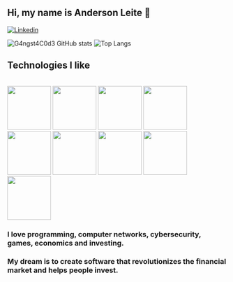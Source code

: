 ##  Hi, my name is Anderson Leite 👋

[![Linkedin](https://img.shields.io/badge/LinkedIn-0077B5?style=for-the-badge&logo=linkedin&logoColor=white)](https://www.linkedin.com/in/andersonpleite/)


![G4ngst4C0d3 GitHub stats](https://github-readme-stats.vercel.app/api?username=AndersonPLeite&show_icons=true&theme=tokyonight)
![Top Langs](https://github-readme-stats.vercel.app/api/top-langs/?username=AndersonPLeite&layout=compact)

##  Technologies I like

<div style="display: inline_block"><br/>
  
          
  
  <img height="100px" width="100px" src="https://cdn.jsdelivr.net/gh/devicons/devicon@latest/icons/debian/debian-original-wordmark.svg" />
  <img height="100px" width="100px" src="https://cdn.jsdelivr.net/gh/devicons/devicon@latest/icons/javascript/javascript-original.svg" />
  <img height="100px" width="100px" src="https://cdn.jsdelivr.net/gh/devicons/devicon@latest/icons/typescript/typescript-original.svg" />
  <img height="100px" width="100px" src="https://cdn.jsdelivr.net/gh/devicons/devicon@latest/icons/angularjs/angularjs-original.svg" />
  <img height="100px" width="100px" src="https://cdn.jsdelivr.net/gh/devicons/devicon@latest/icons/nodejs/nodejs-original-wordmark.svg" />
  <img height="100px" width="100px" src="https://cdn.jsdelivr.net/gh/devicons/devicon@latest/icons/express/express-original.svg" />        
  <img height="100px" width="100px" src="https://cdn.jsdelivr.net/gh/devicons/devicon@latest/icons/nestjs/nestjs-original-wordmark.svg" />
  <img height="100px" width="100px" src="https://cdn.jsdelivr.net/gh/devicons/devicon@latest/icons/postgresql/postgresql-original-wordmark.svg" />        
 <!-- <img height="100px" width="100px" src="https://cdn.jsdelivr.net/gh/devicons/devicon@latest/icons/java/java-original-wordmark.svg" />
  <img height="100px" width="100px" src="https://cdn.jsdelivr.net/gh/devicons/devicon@latest/icons/spring/spring-original-wordmark.svg" /> -->
  <img height="100px" width="100px" src="https://cdn.jsdelivr.net/gh/devicons/devicon@latest/icons/docker/docker-original-wordmark.svg" />
          
          
</div>


###  I love programming, computer networks, cybersecurity, games, economics and investing.
###  My dream is to create software that revolutionizes the financial market and helps people invest.
